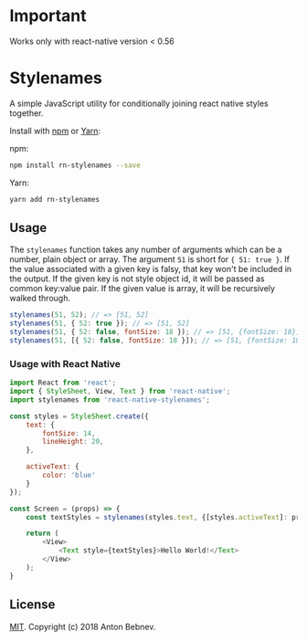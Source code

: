 Important
==========

Works only with react-native version < 0.56

Stylenames
===========

A simple JavaScript utility for conditionally joining react native styles together.

Install with [npm](https://www.npmjs.com/) or [Yarn](https://yarnpkg.com/):

npm:
```sh
npm install rn-stylenames --save
```

Yarn:
```sh
yarn add rn-stylenames
```

## Usage

The `stylenames` function takes any number of arguments which can be a number, plain object or array.
The argument `51` is short for `{ 51: true }`.
If the value associated with a given key is falsy, that key won't be included in the output.
If the given key is not style object id, it will be passed as common key:value pair.
If the given value is array, it will be recursively walked through.

```js
stylenames(51, 52); // => [51, 52]
stylenames(51, { 52: true }); // => [51, 52]
stylenames(51, { 52: false, fontSize: 18 }); // => [51, {fontSize: 18}]
stylenames(51, [{ 52: false, fontSize: 18 }]); // => [51, {fontSize: 18}]
```

### Usage with React Native

```js
import React from 'react';
import { StyleSheet, View, Text } from 'react-native';
import stylenames from 'react-native-stylenames';

const styles = StyleSheet.create({
    text: {
        fontSize: 14,
        lineHeight: 20,
    },

    activeText: {
        color: 'blue'
    }
});

const Screen = (props) => {
    const textStyles = stylenames(styles.text, {[styles.activeText]: props.isActive});

    return (
        <View>
            <Text style={textStyles}>Hello World!</Text>
        </View>
    );
}

```

## License

[MIT](LICENSE). Copyright (c) 2018 Anton Bebnev.
